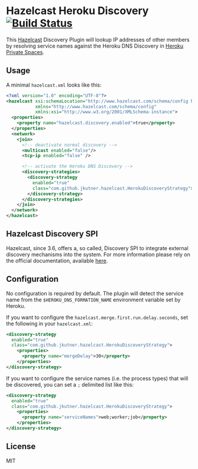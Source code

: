 # Hazelcast Heroku Discovery [![Build Status](https://travis-ci.org/jkutner/hazelcast-heroku-discovery.svg?branch=master)](https://travis-ci.org/jkutner/hazelcast-heroku-discovery)

This [Hazelcast](https://hazelcast.org/) Discovery Plugin
will lookup IP addresses of other members by resolving service names against
the Heroku DNS Discovery in [Heroku Private Spaces](https://devcenter.heroku.com/articles/private-spaces).

## Usage

A minimal `hazelcast.xml` looks like this:

```xml
<?xml version="1.0" encoding="UTF-8"?>
<hazelcast xsi:schemaLocation="http://www.hazelcast.com/schema/config hazelcast-config-3.7.xsd"
           xmlns="http://www.hazelcast.com/schema/config"
           xmlns:xsi="http://www.w3.org/2001/XMLSchema-instance">
  <properties>
    <property name="hazelcast.discovery.enabled">true</property>
  </properties>
  <network>
    <join>
      <!-- deactivate normal discovery -->
      <multicast enabled="false"/>
      <tcp-ip enabled="false" />

      <!-- activate the Heroku DNS Discovery -->
      <discovery-strategies>
        <discovery-strategy
          enabled="true"
          class="com.github.jkutner.hazelcast.HerokuDiscoveryStrategy">
        </discovery-strategy>
      </discovery-strategies>
    </join>
  </network>
</hazelcast>
```

## Hazelcast Discovery SPI

Hazelcast, since 3.6, offers a, so called, Discovery SPI to integrate external discovery mechanisms into the system. For more information please rely on the official documentation, available [here](http://docs.hazelcast.org/docs/3.6-EA2/manual/html-single/index.html#discovery-spi).

## Configuration

No configuration is required by default. The plugin will detect the service name from the `$HEROKU_DNS_FORMATION_NAME` environment variable set by Heroku.

If you want to configure the `hazelcast.merge.first.run.delay.seconds`, set the following in your `hazelcast.xml`:

```xml
<discovery-strategy
  enabled="true"
  class="com.github.jkutner.hazelcast.HerokuDiscoveryStrategy">
    <properties>
      <property name="mergeDelay">30</property>
    </properties>
</discovery-strategy>
```

If you want to configure the  service names (i.e. the process types) that will be discovered, you can set a `;`
delimited list like this:

```xml
<discovery-strategy
  enabled="true"
  class="com.github.jkutner.hazelcast.HerokuDiscoveryStrategy">
    <properties>
      <property name="serviceNames">web;worker;job</property>
    </properties>
</discovery-strategy>
```

## License

MIT
